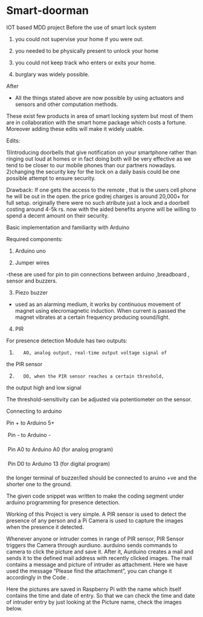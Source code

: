 # Smart-doorman
IOT based MDD project
Before the use of  smart lock system



 1.  you could not supervise your home if you were
out.



 2.  you needed to be physically present to unlock
your home



 3.  you could not keep track who enters or exits your
home.



 4.  burglary was widely possible.



After



- All the things stated above
are now possible by using actuators and sensors and other computation methods.

These exist few products in area of smart locking system but most of
them are in collaboration with the smart home package which costs a fortune. Moreover
adding these edits will make it widely usable.



Edits:

1)Introducing doorbells that
give notification on your smartphone rather than ringing out loud at homes or
in fact doing both will be very effective as we tend to be closer to our mobile
phones than our partners nowadays.
2)changing the security key for
the lock on a daily basis could be one possible attempt to ensure security.


Drawback:
If one gets the access to the remote , that is the users cell phone he will be out in
the open. the price godrej charges is around 20,000+ for full setup. originally
there were no such atribute just a lock and a doorbell costing around 4-5k rs.
now with the aided benefits anyone will be willing to spend a decent amount on
their security.



 Basic implementation and familiarity with Arduino


Required components:



 1.  Arduino uno


2. Jumper wires



-these are used for pin to pin connections between arduino ,breadboard ,
sensor and buzzers.

 3. Piezo buzzer



- used as an alarming medium, it
works by continuous movement of magnet using elecromagnetic induction. When
current is passed the magnet vibrates at a certain frequency producing
sound/light.

4. PIR


For presence detection Module has two outputs:



 1.        AO, analog output, real-time output voltage signal of
the PIR sensor



 2.        DO, when the PIR sensor reaches a certain threshold,
the output high and low signal



The threshold-sensitivity can be adjusted
via potentiometer on the sensor.




Connecting to arduino



Pin + to Arduino 5+



 Pin - to Arduino -



 Pin A0 to Arduino A0 (for analog program)



 Pin D0 to Arduino 13 (for digital program)


the longer terminal of buzzer/led should
be connected to aruino +ve and the shorter one to the ground. 



The given code snippet was written to make
the coding segment under arduino programming for presence detection.


Working of this Project is very simple. A PIR sensor is used to detect the presence of any person and a Pi Camera is used to capture the images when the presence it detected.

Whenever anyone or intruder comes in range of PIR sensor, PIR Sensor triggers the Camera through aurdiuno. aurduino sends commands to  camera to click the picture and save it. After it, Aurduino creates a mail and sends it to the defined mail address with recently clicked images. The mail contains a message and picture of intruder as attachment. Here we have used the message “Please find the attachment”, you can change it accordingly in the Code .

 

Here the pictures are saved in Raspberry Pi with the name which itself contains the time and date of entry. So that we can check the time and date of intruder entry by just looking at the Picture name, check the images below. 


